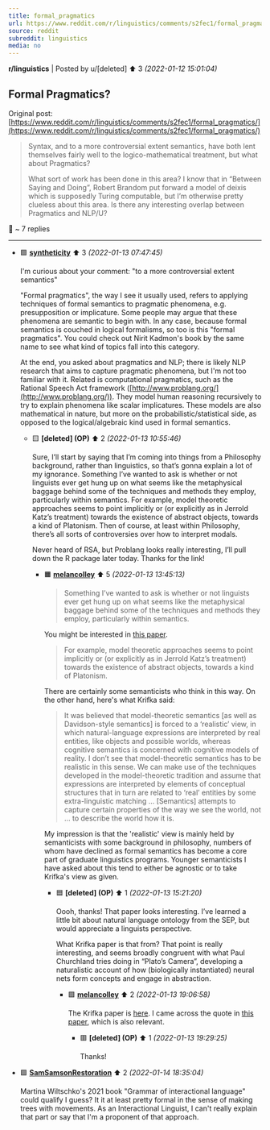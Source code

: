 ```yaml
---
title: formal_pragmatics
url: https://www.reddit.com/r/linguistics/comments/s2fec1/formal_pragmatics/
source: reddit
subreddit: linguistics
media: no
---
```

**r/linguistics** | Posted by u/[deleted] ⬆️ 3 _(2022-01-12 15:01:04)_

## Formal Pragmatics?

Original post: [https://www.reddit.com/r/linguistics/comments/s2fec1/formal_pragmatics/](https://www.reddit.com/r/linguistics/comments/s2fec1/formal_pragmatics/)

> Syntax, and to a more controversial extent semantics, have both lent themselves fairly well to the logico-mathematical treatment, but what about Pragmatics?
> 
> What sort of work has been done in this area? I know that in “Between Saying and Doing”,  Robert Brandom put forward a model of deixis which is supposedly Turing computable, but I’m otherwise pretty clueless about this area. Is there any interesting overlap between Pragmatics and NLP/U?

💬 ~ 7 replies

---

* 🟩 **[syntheticity](https://www.reddit.com/user/syntheticity)** ⬆️ 3 _(2022-01-13 07:47:45)_

	I'm curious about your comment: "to a more controversial extent semantics"

	"Formal pragmatics", the way I see it usually used, refers to applying techniques of formal semantics to pragmatic phenomena, e.g. presupposition or implicature. Some people may argue that these phenomena are semantic to begin with. In any case, because formal semantics is couched in logical formalisms, so too is this "formal pragmatics". You could check out Nirit Kadmon's book by the same name to see what kind of topics fall into this category.

	At the end, you asked about pragmatics and NLP; there is likely NLP research that aims to capture pragmatic phenomena, but I'm not too familiar with it. Related is computational pragmatics, such as the Rational Speech Act framework ([http://www.problang.org/](http://www.problang.org/)). They model human reasoning recursively to try to explain phenomena like scalar implicatures. These models are also mathematical in nature, but more on the probabilistic/statistical side, as opposed to the logical/algebraic kind used in formal semantics.

	* 🟨 **[deleted] (OP)** ⬆️ 2 _(2022-01-13 10:55:46)_

		Sure, I’ll start by saying that I’m coming into things from a Philosophy background, rather than linguistics, so that’s gonna explain a lot of my ignorance. Something I’ve wanted to ask is whether or not linguists ever get hung up on what seems like the metaphysical baggage behind some of the techniques and methods they employ, particularly within semantics. For example, model theoretic approaches seems to point implicitly or (or explicitly as in Jerrold Katz’s treatment) towards the existence of abstract objects, towards a kind of Platonism. Then of course, at least within Philosophy, there’s all sorts of controversies over how to interpret modals. 
		
		Never heard of RSA, but Problang looks really interesting, I’ll pull down the R package later today. Thanks for the link!

		* 🟧 **[melancolley](https://www.reddit.com/user/melancolley)** ⬆️ 5 _(2022-01-13 13:45:13)_

			> Something I’ve wanted to ask is whether or not linguists ever get hung up on what seems like the metaphysical baggage behind some of the techniques and methods they employ, particularly within semantics.
			
			You might be interested in [this paper](https://www.scss.tcd.ie/Tim.Fernando/NLM/nlm.pdf).
			
			> For example, model theoretic approaches seems to point implicitly or (or explicitly as in Jerrold Katz’s treatment) towards the existence of abstract objects, towards a kind of Platonism.
			
			There are certainly some semanticists who think in this way. On the other hand, here's what Krifka said:
			
			> It was believed that model-theoretic semantics [as well as Davidson-style semantics] is forced to a ‘realistic’ view, in which natural-language expressions are interpreted by real entities, like objects and possible worlds, whereas cognitive semantics is concerned with cognitive models of reality. I don’t see that model-theoretic semantics has to be realistic in this sense. We can make use of the techniques developed in the model-theoretic tradition and assume that expressions are interpreted by elements of conceptual structures that in turn are related to ‘real’ entities by some extra-linguistic matching … [Semantics] attempts to capture certain properties of the way we see the world, not … to describe the world how it is.
			
			My impression is that the 'realistic' view is mainly held by semanticists with some background in philosophy, numbers of whom have declined as formal semantics has become a core part of graduate linguistics programs. Younger semanticists I have asked about this tend to either be agnostic or to take Krifka's view as given.

			* 🟦 **[deleted] (OP)** ⬆️ 1 _(2022-01-13 15:21:20)_

				Oooh, thanks! That paper looks interesting. I’ve learned a little bit about natural language ontology from the SEP, but would appreciate a linguists perspective.
				
				What Krifka paper is that from? That point is really interesting, and seems broadly congruent with what Paul Churchland tries doing in “Plato’s Camera”, developing a naturalistic account of how (biologically instantiated) neural nets form concepts and engage in abstraction.

				* 🟪 **[melancolley](https://www.reddit.com/user/melancolley)** ⬆️ 2 _(2022-01-13 19:06:58)_

					The Krifka paper is [here](https://semantics.uchicago.ed[u/kennedy](https://www.reddit.com/user/kennedy)/classes/s07/events/krifka98[ms].pdf). I came across the quote in [this paper](https://academic.oup.com/jos/article-abstract/34/3/373/3828469?redirectedFrom=fulltext), which is also relevant.

					* 🟥 **[deleted] (OP)** ⬆️ 1 _(2022-01-13 19:29:25)_

						Thanks!

* 🟩 **[SamSamsonRestoration](https://www.reddit.com/user/SamSamsonRestoration)** ⬆️ 2 _(2022-01-14 18:35:04)_

	Martina Wiltschko's 2021 book "Grammar of interactional language" could qualify I guess? It it at least pretty formal in the sense of making trees with movements. As an Interactional Linguist, I can't really explain that part or say that I'm a proponent of that approach.


